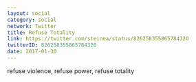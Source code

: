 ```yaml
---
layout: social
category: social
network: Twitter
title: Refuse Totality
link: https://twitter.com/steinea/status/826258355865784320
twitterID: 826258355865784320
date: 2017-01-30
---
```


refuse violence, refuse power, refuse totality
